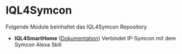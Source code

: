 # IQL4Symcon

Folgende Module beinhaltet das IQL4Symcon Repository

- __IQL4SmartHome__ ([Dokumentation](IQL4AmazonEcho))
	Verbindet IP-Symcon mit dem Symcon Alexa Skill
